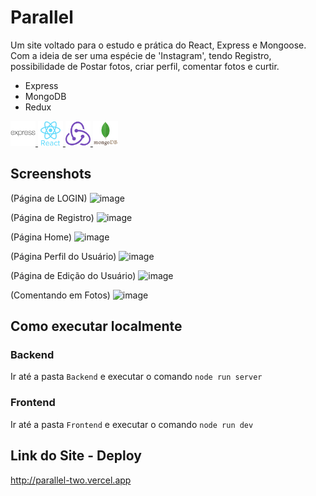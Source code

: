 # Parallel
Um site voltado para o estudo e prática do React, Express e Mongoose. Com a ideia de ser uma espécie de 'Instagram', tendo Registro, possibilidade de Postar fotos, criar perfil, comentar fotos e curtir.

- Express
- MongoDB
- Redux
  
<a href="https://expressjs.com" target="_blank" rel="noreferrer"> <img src="https://raw.githubusercontent.com/devicons/devicon/master/icons/express/express-original-wordmark.svg" alt="express" width="40" height="40"/> </a>
<a href="https://reactjs.org/" target="_blank" rel="noreferrer"> <img src="https://raw.githubusercontent.com/devicons/devicon/master/icons/react/react-original-wordmark.svg" alt="react" width="40" height="40"/> </a>
<a href="https://redux.js.org" target="_blank" rel="noreferrer"> <img src="https://raw.githubusercontent.com/devicons/devicon/master/icons/redux/redux-original.svg" alt="redux" width="40" height="40"/> </a>
<a href="https://www.mongodb.com/" target="_blank" rel="noreferrer"> <img src="https://raw.githubusercontent.com/devicons/devicon/master/icons/mongodb/mongodb-original-wordmark.svg" alt="mongodb" width="40" height="40"/> </a>

## Screenshots
(Página de LOGIN) ![image](https://github.com/TitanCodeXD/Parallel/assets/91525737/56d2375c-1b5e-4137-9914-9d1dfa3589f0) 

(Página de Registro) ![image](https://github.com/TitanCodeXD/Parallel/assets/91525737/2ca67b30-c6b5-4206-a09e-b06805355fb4)

(Página Home) ![image](https://github.com/TitanCodeXD/Parallel/assets/91525737/364b1755-8eb7-47d0-96c0-f1ad03b140ff)

(Página Perfil do Usuário) ![image](https://github.com/TitanCodeXD/Parallel/assets/91525737/69b16fe1-3b9e-456a-a1fd-8cc36719916a)

(Página de Edição do Usuário) ![image](https://github.com/TitanCodeXD/Parallel/assets/91525737/1877ef3c-d852-4f00-832f-45bb6ad76931)

(Comentando em Fotos) ![image](https://github.com/TitanCodeXD/Parallel/assets/91525737/fc0cdd62-537c-4835-b896-8ce95de0f460)

## Como executar localmente
### Backend
Ir até a pasta `Backend` e executar o comando `node run server`

### Frontend
Ir até a pasta `Frontend` e executar o comando `node run dev`

## Link do Site - Deploy
http://parallel-two.vercel.app




